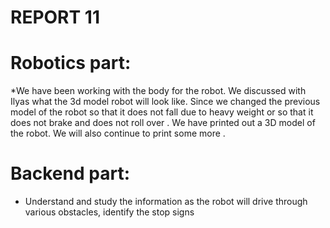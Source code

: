 # REPORT 11

# Robotics part:
*We have been working with the body for the robot. We discussed with Ilyas what the 3d model robot will look like. Since we changed the previous model of the robot so that it does not fall due to heavy weight or so that it does not brake and does not roll over . We have printed out a 3D model of the robot. We will also continue to print some more .
# Backend part:
* Understand and study the information as the robot will drive through various obstacles, identify the stop signs
 
